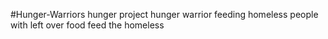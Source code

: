 #Hunger-Warriors
hunger project hunger warrior
feeding homeless people with left over food
feed the homeless 
